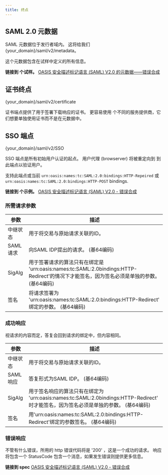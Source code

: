 ```yaml
---
title: 终点
---
```


## SAML 2.0 元数据

SAML 元数据位于发行者域内。 这将给我们 {your_domain}/saml/v2/metadata。

这个元数据包含在试样中定义的所有信息。

**链接到 个试样。** [OASIS 安全描述标记语言 (SAML) V2.0 的元数据——错误合成](https://www.oasis-open.org/committees/download.php/35391/sstc-saml-metadata-errata-2.0-wd-04-diff.pdf)

## 证书终点

{your_domain}/saml/v2/certificate

证书端点提供了用于签署下载响应的证书。 更容易使用 个不同的服务提供商，它们想要单独使用证书而不是在元数据中。

## SSO 端点

{your_domain}/saml/v2/SSO

SSO 端点是所有初始用户认证的起点。 用户代理 (browserver) 将被重定向到 到此端点以验证用户。

支持此端点或当前 `urn:oasis:names:tc:SAML:2.0:bindings:HTTP-Repeired` 或 `urn:oasis:names:tc:SAML:2.0:bindings:HTTP-POST` bindings.

**链接到 个示例。** [OASIS 安全描述标记语言 (SAML) V2.0 - 错误合成](https://www.oasis-open.org/committees/download.php/35387/sstc-saml-bindings-errata-2.0-wd-05-diff.pdf)

### 所需请求参数

| 参数     | 描述                                                                                                |
| ------ | ------------------------------------------------------------------------------------------------- |
| 中继状态   | 用于将交易与原始请求关联的ID。                                                                                  |
| SAML请求 | 向SAML IDP提出的请求。  (基64编码)                                                                          |
| SigAlg | 用于签署请求的算法只有在绑定是 'urn:oasis:names:tc:SAML:2.0bindings:HTTP-Redirect'的情况下才能签名，因为签名必须是单独的参数。 (基64编码) |
| 签名     | 将请求签署为 'urn:oasis:names:tc:SAML:2.0:bindings:HTTP-Redirect' 绑定的参数。  (基64编码)                       |

### 成功响应

视请求的内容而定，答复会回到请求的绑定中，但内容相同。

| 参数     | 描述                                                                                               |
| ------ | ------------------------------------------------------------------------------------------------ |
| 中继状态   | 用于将交易与原始请求关联的ID。                                                                                 |
| SAML响应 | 答复形式为SAML IDP。  (基64编码)                                                                          |
| SigAlg | 用于签名响应的算法只有在绑定为 'urn:oasis:names:tc:SAML:2.0bindings:HTTP-Redirect' 时才能签名，因为签名必须是单独的参数。  (基64编码) |
| 签名     | 用'urn:oasis:names:tc:SAML:2.0:bindings:HTTP-Redirect'绑定的参数签名。  (基64编码)                           |

### 错误响应

不管有什么错误，所用的 http 错误代码将是 '200' ，这是一个成功的请求。 响应将包含一个 StatusCode 包含一个消息，如果发生错误则提供更多信息。

**链接到 spec** [OASIS 安全描述标记语言 (SAML) V2.0 - 错误合成](https://www.oasis-open.org/committees/download.php/35711/sstc-saml-core-errata-2.0-wd-06-diff.pdf)